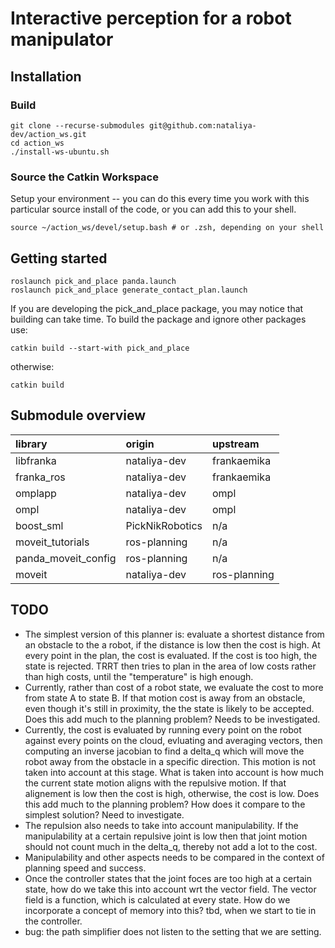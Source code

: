 # Interactive perception for a robot manipulator


## Installation
### Build
```
git clone --recurse-submodules git@github.com:nataliya-dev/action_ws.git
cd action_ws
./install-ws-ubuntu.sh
```

### Source the Catkin Workspace
Setup your environment -- you can do this every time you work with this particular source install of the code, or you can add this to your shell.
```
source ~/action_ws/devel/setup.bash # or .zsh, depending on your shell
```

## Getting started
```
roslaunch pick_and_place panda.launch
roslaunch pick_and_place generate_contact_plan.launch
```

If you are developing the pick_and_place package, you may notice that building can take time. To build the package and ignore other packages use:
```
catkin build --start-with pick_and_place
```

otherwise:
```
catkin build
```

## Submodule overview
| library              | origin            | upstream  |
| :---                 |   :---            | :--- |
| libfranka            | nataliya-dev      | frankaemika |
| franka_ros           | nataliya-dev      | frankaemika |
| omplapp              | nataliya-dev      | ompl |
| ompl                 | nataliya-dev      | ompl|
| boost_sml            | PickNikRobotics   | n/a |
| moveit_tutorials     | ros-planning      | n/a |
| panda_moveit_config  | ros-planning      | n/a |
| moveit               | nataliya-dev      | ros-planning |


## TODO
- The simplest version of this planner is: evaluate a shortest distance from an obstacle to the a robot, if the distance is low then the cost is high. At every point in the plan, the cost is evaluated. If the cost is too high, the state is rejected. TRRT then tries to plan in the area of low costs rather than high costs, until the "temperature" is high enough.
- Currently, rather than cost of a robot state, we evaluate the cost to more from state A to state B. If that motion cost is away from an obstacle, even though it's still in proximity, the the state is likely to be accepted. Does this add much to the planning problem? Needs to be investigated.
- Currently, the cost is evaluated by running every point on the robot against every points on the cloud, evluating and averaging vectors, then computing an inverse jacobian to find a delta_q which will move the robot away from the obstacle in a specific direction. This motion is not taken into account at this stage. What is taken into account is how much the current state motion aligns with the repulsive motion. If that alignement is low then the cost is high, otherwise, the cost is low. Does this add much to the planning problem? How does it compare to the simplest solution? Need to investigate.
- The repulsion also needs to take into account manipulability. If the manipulability at a certain repulsive joint is low then that joint motion should not count much in the delta_q, thereby not add a lot to the cost.
- Manipulability and other aspects needs to be compared in the context of planning speed and success.
- Once the controller states that the joint foces are too high at a certain state, how do we take this into account wrt the vector field. The vector field is a function, which is calculated at every state. How do we incorporate a concept of memory into this? tbd, when we start to tie in the controller.
- bug: the path simplifier does not listen to the setting that we are setting.

